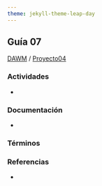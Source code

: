 ```yaml
---
theme: jekyll-theme-leap-day
---
```


## Guía 07

[DAWM](/DAWM/) / [Proyecto04](/DAWM/proyectos/2023/proyecto04)

### Actividades

* 

### Documentación

* 

### Términos


### Referencias

* 